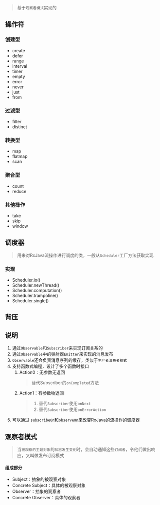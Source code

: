 > 基于`观察者模式`实现的



## 操作符

### 创建型
- create
- defer
- range
- interval
- timer
- empty
- error
- never
- just
- from

### 过滤型
- filter
- distinct

### 转换型
- map
- flatmap
- scan

### 聚合型
- count
- reduce

### 其他操作
- take
- skip
- window


## 调度器
> 用来对RxJava流操作进行调度的类，一般从`Scheduler`工厂方法获取实现

### 实现
- Scheduler.io()
- Scheduler.newThread()
- Scheduler.computation()
- Scheduler.trampoline()
- Scheduler.single()

## 背压
## 说明
1. 通过`Observable`和`Subscriber`来实现订阅关系的
2. 通过`Observable`中的弹射器`Emitter`来实现的消息发布
3. `Observable`还会负责消息序列的缓存，类似于`生产者消费者模式`
4. 支持函数式编程，设计了多个函数时接口
	1. Action0：无参数无返回
	   > 替代Subscriber的`onCompleted`方法
	2. Action1：有参数物返回
	   > 1. 替代`Subscriber`使用`onNext`
	   > 2. 替代`Subscriber`使用`onErrorAction`
5.  可以通过 `subscribeOn`和`observeOn`来改变RxJava的流操作的调度器



## 观察者模式
> 当`被观察的主题对象`的`状态发生变化`时，会自动通知这些`订阅者`，令他们做出响应，又叫做发布订阅模式

#### 组成部分
- Subject：抽象的被观察对象
- Concrete Subject：具体的被观察对象
- Observer：抽象的观察者
- Concrete Observer：具体的观察者